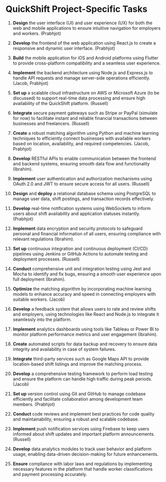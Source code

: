 # QuickShift Project-Specific Tasks

1. **Design** the user interface (UI) and user experience (UX) for both the web and mobile applications to ensure intuitive navigation for employers and workers. (Prabhjot)

2. **Develop** the frontend of the web application using React.js to create a responsive and dynamic user interface. (Prabhjot)

3. **Build** the mobile application for iOS and Android platforms using Flutter to provide cross-platform compatibility and a seamless user experience.

4. **Implement** the backend architecture using Node.js and Express.js to handle API requests and manage server-side operations efficiently. (Jacob, Prabhjot)

5. **Set up** a scalable cloud infrastructure on AWS or Microsoft Azure (to be discussed) to support real-time data processing and ensure high availability of the QuickShift platform. (Russell)

6. **Integrate** secure payment gateways such as Stripe or PayPal (simulate for now) to facilitate instant and reliable financial transactions between businesses and freelancers. (Russell)

7. **Create** a robust matching algorithm using Python and machine learning techniques to efficiently connect businesses with available workers based on location, availability, and required competencies. (Jacob, Prabhjot)

8. **Develop** RESTful APIs to enable communication between the frontend and backend systems, ensuring smooth data flow and functionality (Ibrahim).

9. **Implement** user authentication and authorization mechanisms using OAuth 2.0 and JWT to ensure secure access for all users. (Russell)

10. **Design** and **deploy** a relational database schema using PostgreSQL to manage user data, shift postings, and transaction records effectively.

11. **Develop** real-time notification systems using WebSockets to inform users about shift availability and application statuses instantly. (Prabhjot)

12. **Implement** data encryption and security protocols to safeguard personal and financial information of all users, ensuring compliance with relevant regulations (Ibrahim).

13. **Set up** continuous integration and continuous deployment (CI/CD) pipelines using Jenkins or GitHub Actions to automate testing and deployment processes. (Russell)

14. **Conduct** comprehensive unit and integration testing using Jest and Mocha to identify and fix bugs, ensuring a smooth user experience upon full deployment (Ibrahim).

15. **Optimize** the matching algorithm by incorporating machine learning models to enhance accuracy and speed in connecting employers with suitable workers. (Jacob)

16. **Develop** a feedback system that allows users to rate and review shifts and employers, using technologies like React and Node.js to integrate it seamlessly into the platform.

17. **Implement** analytics dashboards using tools like Tableau or Power BI to monitor platform performance metrics and user engagement (Ibrahim).

18. **Create** automated scripts for data backup and recovery to ensure data integrity and availability in case of system failures.

19. **Integrate** third-party services such as Google Maps API to provide location-based shift listings and improve the matching process.

20. **Develop** a comprehensive testing framework to perform load testing and ensure the platform can handle high traffic during peak periods. (Jacob)

21. **Set up** version control using Git and GitHub to manage codebase efficiently and facilitate collaboration among development team members.  (Prabhjot)

22. **Conduct** code reviews and implement best practices for code quality and maintainability, ensuring a robust and scalable codebase.

23. **Implement** push notification services using Firebase to keep users informed about shift updates and important platform announcements. (Russell)

24. **Develop** data analytics modules to track user behavior and platform usage, enabling data-driven decision-making for future enhancements.

25. **Ensure** compliance with labor laws and regulations by implementing necessary features in the platform that handle worker classifications and payment processing accurately.

